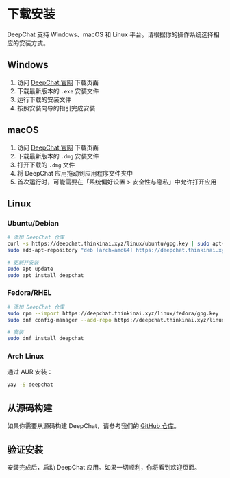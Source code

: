 # 下载安装

DeepChat 支持 Windows、macOS 和 Linux 平台。请根据你的操作系统选择相应的安装方式。

## Windows

1. 访问 [DeepChat 官网](https://deepchat.thinkinai.xyz/) 下载页面
2. 下载最新版本的 `.exe` 安装文件
3. 运行下载的安装文件
4. 按照安装向导的指引完成安装

## macOS

1. 访问 [DeepChat 官网](https://deepchat.thinkinai.xyz/) 下载页面
2. 下载最新版本的 `.dmg` 安装文件
3. 打开下载的 `.dmg` 文件
4. 将 DeepChat 应用拖动到应用程序文件夹中
5. 首次运行时，可能需要在「系统偏好设置 > 安全性与隐私」中允许打开应用

## Linux

### Ubuntu/Debian

```bash
# 添加 DeepChat 仓库
curl -s https://deepchat.thinkinai.xyz/linux/ubuntu/gpg.key | sudo apt-key add -
sudo add-apt-repository "deb [arch=amd64] https://deepchat.thinkinai.xyz/linux/ubuntu stable main"

# 更新并安装
sudo apt update
sudo apt install deepchat
```

### Fedora/RHEL

```bash
# 添加 DeepChat 仓库
sudo rpm --import https://deepchat.thinkinai.xyz/linux/fedora/gpg.key
sudo dnf config-manager --add-repo https://deepchat.thinkinai.xyz/linux/fedora/deepchat.repo

# 安装
sudo dnf install deepchat
```

### Arch Linux

通过 AUR 安装：

```bash
yay -S deepchat
```

## 从源码构建

如果你需要从源码构建 DeepChat，请参考我们的 [GitHub 仓库](https://github.com/thinkinai/deepchat)。

## 验证安装

安装完成后，启动 DeepChat 应用。如果一切顺利，你将看到欢迎页面。 